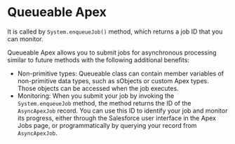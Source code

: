 # Queueable Apex
It is called by `System.enqueueJob()` method, which returns a job ID that you can monitor.  

Queueable Apex allows you to submit jobs for asynchronous processing similar to future methods with the following additional benefits:
* Non-primitive types: Queueable class can contain member variables of non-primitive data types, such as sObjects or custom Apex types. Those objects can be accessed when the job executes.
* Monitoring: When you submit your job by invoking the `System.enqueueJob` method, the method returns the ID of the `AsyncApexJob` record. You can use this ID to identify your job and monitor its progress, either through the Salesforce user interface in the Apex Jobs page, or programmatically by querying your record from `AsyncApexJob`.